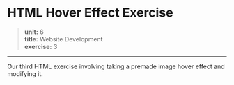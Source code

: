 # HTML Hover Effect Exercise 

> **unit:** 6  
**title:** Website Development  
**exercise:** 3

---

Our third HTML exercise involving taking a premade image hover effect and modifying it.

